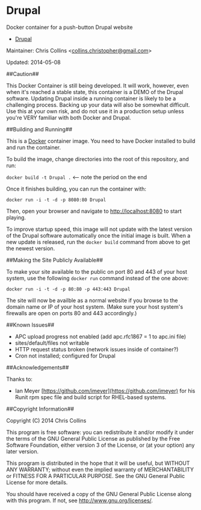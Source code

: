 Drupal
======

Docker container for a push-button Drupal website

* [Drupal](https://drupal.org/)

Maintainer: Chris Collins \<collins.christopher@gmail.com\>

Updated: 2014-05-08

##Caution##

This Docker Container is still being developed.  It will work, however, even when it's reached a stable state, this container is a DEMO of the Drupal software.  Updating Drupal inside a running container is likely to be a challenging process.  Backing up your data will also be somewhat difficult.  Use this at your own risk, and do not use it in a production setup unless you're VERY familiar with both Docker and Drupal.

##Building and Running##

This is a [Docker](http://docker.io) container image.  You need to have Docker installed to build and run the container.

To build the image, change directories into the root of this repository, and run:

`docker build -t Drupal .`  <-- note the period on the end

Once it finishes building, you can run the container with:

`docker run -i -t -d -p 8080:80 Drupal`

Then, open your browser and navigate to [http://localhost:8080](http://localhost:8080) to start playing.

To improve startup speed, this image will not update with the latest version of the Drupal software automatically once the initial image is built.  When a new update is released, run the `docker build` command from above to get the newest version.

##Making the Site Publicly Available##

To make your site available to the public on port 80 and 443 of your host system, use the following `docker run` command instead of the one above:

`docker run -i -t -d -p 80:80 -p 443:443 Drupal`

The site will now be availble as a normal website if you browse to the domain name or IP of your host system.  (Make sure your host system's firewalls are open on ports 80 and 443 accordingly.)

##Known Issues##

* APC upload progress not enabled (add apc.rfc1867 = 1 to apc.ini file)
* sites/default/files not writable
* HTTP request status broken (network issues inside of container?)
* Cron not installed; configured for Drupal

##Acknowledgements##

Thanks to:

* Ian Meyer [https://github.com/imeyer](https://github.com/imeyer) for his Runit rpm spec file and build script for RHEL-based systems.

##Copyright Information##

Copyright (C) 2014 Chris Collins

This program is free software: you can redistribute it and/or modify it under the terms of the GNU General Public License as published by the Free Software Foundation, either version 3 of the License, or (at your option) any later version.

This program is distributed in the hope that it will be useful, but WITHOUT ANY WARRANTY; without even the implied warranty of MERCHANTABILITY or FITNESS FOR A PARTICULAR PURPOSE. See the GNU General Public License for more details.

You should have received a copy of the GNU General Public License along with this program. If not, see http://www.gnu.org/licenses/.
